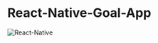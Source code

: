 ﻿# React-Native-Goal-App
![React-Native](https://github.com/siracalaks/React-Native-Goal-App/assets/102253572/2669425f-453d-4541-9f4f-cbd7fa50bfc1)

